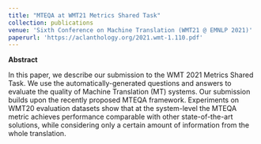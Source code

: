 ```yaml
---
title: "MTEQA at WMT21 Metrics Shared Task"
collection: publications
venue: 'Sixth Conference on Machine Translation (WMT21 @ EMNLP 2021)'
paperurl: 'https://aclanthology.org/2021.wmt-1.110.pdf'
---
```


**Abstract**

In this paper, we describe our submission to the WMT 2021 Metrics Shared Task. We use the automatically-generated questions and answers to evaluate the quality of Machine Translation (MT) systems. Our submission builds upon the recently proposed MTEQA framework. Experiments on WMT20 evaluation datasets show that at the system-level the MTEQA metric achieves performance comparable with other state-of-the-art solutions, while considering only a certain amount of information from the whole translation.
